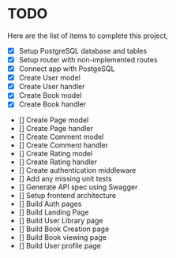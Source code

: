 # TODO

Here are the list of items to complete this project,

- [X] Setup PostgreSQL database and tables
- [X] Setup router with non-implemented routes
- [X] Connect app with PostgeSQL
- [X] Create User model
- [X] Create User handler
- [X] Create Book model
- [X] Create Book handler
- [] Create Page model
- [] Create Page handler
- [] Create Comment model
- [] Create Comment handler
- [] Create Rating model
- [] Create Rating handler
- [] Create authentication middleware
- [] Add any missing unit tests
- [] Generate API spec using Swagger
- [] Setup frontend architecture
- [] Build Auth pages
- [] Build Landing Page
- [] Build User Library page
- [] Build Book Creation page
- [] Build Book viewing page
- [] Build User profile page
